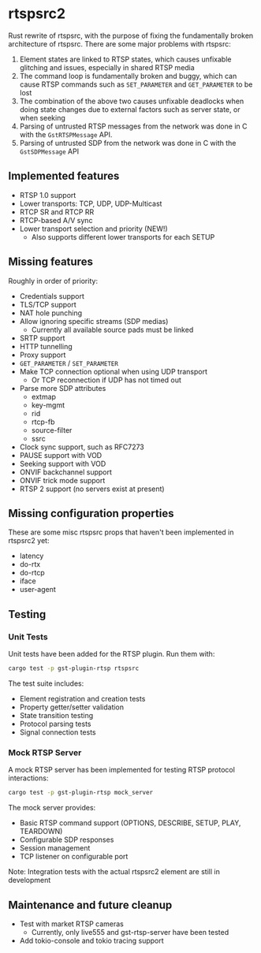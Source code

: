 # rtspsrc2

Rust rewrite of rtspsrc, with the purpose of fixing the fundamentally broken
architecture of rtspsrc. There are some major problems with rtspsrc:

1. Element states are linked to RTSP states, which causes unfixable glitching
   and issues, especially in shared RTSP media
2. The command loop is fundamentally broken and buggy, which can cause RTSP
   commands such as `SET_PARAMETER` and `GET_PARAMETER` to be lost
3. The combination of the above two causes unfixable deadlocks when doing state
   changes due to external factors such as server state, or when seeking
4. Parsing of untrusted RTSP messages from the network was done in C with the
   `GstRTSPMessage` API.
5. Parsing of untrusted SDP from the network was done in C with the
   `GstSDPMessage` API

## Implemented features

* RTSP 1.0 support
* Lower transports: TCP, UDP, UDP-Multicast
* RTCP SR and RTCP RR
* RTCP-based A/V sync
* Lower transport selection and priority (NEW!)
  - Also supports different lower transports for each SETUP

## Missing features

Roughly in order of priority:

* Credentials support
* TLS/TCP support
* NAT hole punching
* Allow ignoring specific streams (SDP medias)
  - Currently all available source pads must be linked
* SRTP support
* HTTP tunnelling
* Proxy support
* `GET_PARAMETER` / `SET_PARAMETER`
* Make TCP connection optional when using UDP transport
  - Or TCP reconnection if UDP has not timed out
* Parse more SDP attributes
  - extmap
  - key-mgmt
  - rid
  - rtcp-fb
  - source-filter
  - ssrc
* Clock sync support, such as RFC7273
* PAUSE support with VOD
* Seeking support with VOD
* ONVIF backchannel support
* ONVIF trick mode support
* RTSP 2 support (no servers exist at present)

## Missing configuration properties

These are some misc rtspsrc props that haven't been implemented in rtspsrc2
yet:

* latency
* do-rtx
* do-rtcp
* iface
* user-agent

## Testing

### Unit Tests

Unit tests have been added for the RTSP plugin. Run them with:

```bash
cargo test -p gst-plugin-rtsp rtspsrc
```

The test suite includes:
* Element registration and creation tests
* Property getter/setter validation  
* State transition testing
* Protocol parsing tests
* Signal connection tests

### Mock RTSP Server

A mock RTSP server has been implemented for testing RTSP protocol interactions:

```bash
cargo test -p gst-plugin-rtsp mock_server
```

The mock server provides:
* Basic RTSP command support (OPTIONS, DESCRIBE, SETUP, PLAY, TEARDOWN)
* Configurable SDP responses
* Session management
* TCP listener on configurable port

Note: Integration tests with the actual rtspsrc2 element are still in development

## Maintenance and future cleanup

* Test with market RTSP cameras
  - Currently, only live555 and gst-rtsp-server have been tested
* Add tokio-console and tokio tracing support
